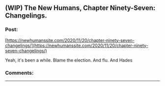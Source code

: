## (WIP) The New Humans, Chapter Ninety-Seven: Changelings.

### Post:

[https://newhumanssite.com/2020/11/20/chapter-ninety-seven-changelings/](https://newhumanssite.com/2020/11/20/chapter-ninety-seven-changelings/)

 Yeah, it's been a while. Blame the election. And flu. And Hades

### Comments:

---

